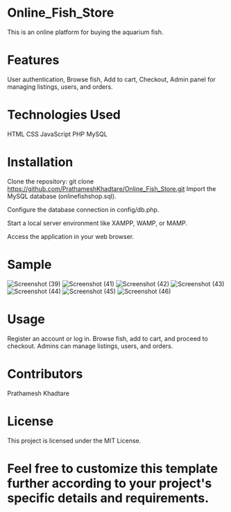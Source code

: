 # Online_Fish_Store

This is an online platform for buying the aquarium fish.

# Features

User authentication,
Browse fish,
Add to cart,
Checkout,
Admin panel for managing listings, users, and orders.

# Technologies Used

HTML
CSS
JavaScript
PHP
MySQL

# Installation

Clone the repository:
git clone https://github.com/PrathameshKhadtare/Online_Fish_Store.git
Import the MySQL database (onlinefishshop.sql).

Configure the database connection in config/db.php.

Start a local server environment like XAMPP, WAMP, or MAMP.

Access the application in your web browser.

# Sample
![Screenshot (39)](https://github.com/PrathameshKhadtare/Online_Fish_Store/assets/136837011/05cfff15-5d47-4ced-aa8d-ecb0bc0eac0e)
![Screenshot (41)](https://github.com/PrathameshKhadtare/Online_Fish_Store/assets/136837011/4a606c09-4412-4dbb-aeeb-ac8547b3952d)
![Screenshot (42)](https://github.com/PrathameshKhadtare/Online_Fish_Store/assets/136837011/feae1632-6f77-4210-ae94-53fa84704dbc)
![Screenshot (43)](https://github.com/PrathameshKhadtare/Online_Fish_Store/assets/136837011/bd76ee36-4f3f-4499-ab6e-389d0c4d695e)
![Screenshot (44)](https://github.com/PrathameshKhadtare/Online_Fish_Store/assets/136837011/3525411e-1b42-4ecf-b9ae-5ffec379fd42)
![Screenshot (45)](https://github.com/PrathameshKhadtare/Online_Fish_Store/assets/136837011/468628c3-d7e9-40d9-8b8a-0529753fc1f8)
![Screenshot (46)](https://github.com/PrathameshKhadtare/Online_Fish_Store/assets/136837011/7681339e-7bce-48cf-a67a-84f71126f2cd)
































# Usage

Register an account or log in.
Browse fish, add to cart, and proceed to checkout.
Admins can manage listings, users, and orders.

# Contributors

Prathamesh Khadtare

# License

This project is licensed under the MIT License.


# Feel free to customize this template further according to your project's specific details and requirements.
